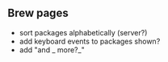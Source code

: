 ## Brew pages

- sort packages alphabetically (server?)
- add keyboard events to packages shown?
- add "and _ more?_"
